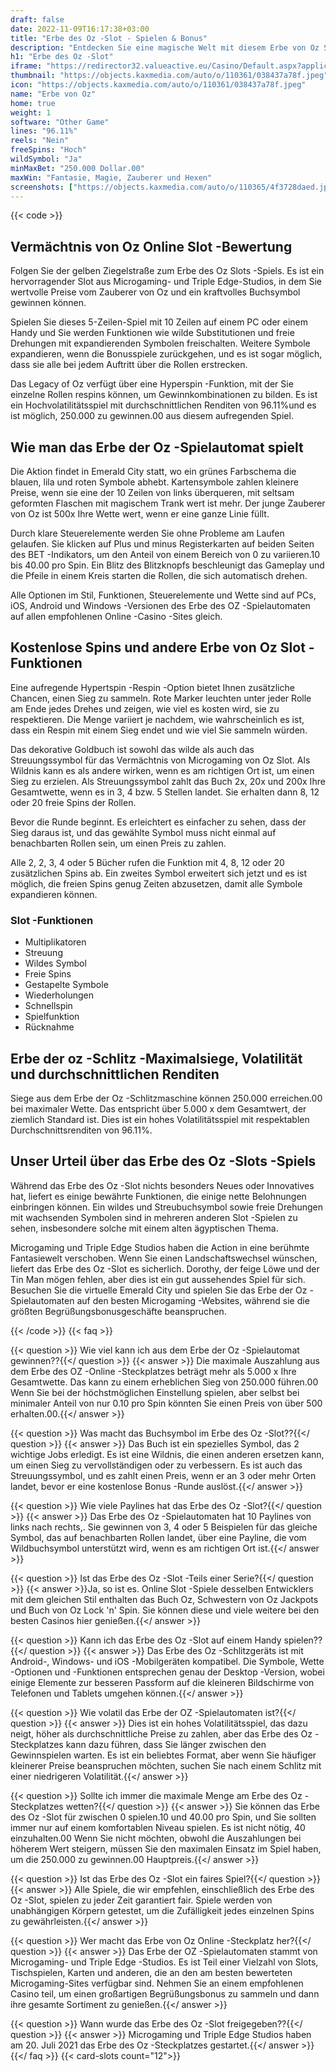 ```yaml
---
draft: false
date: 2022-11-09T16:17:38+03:00
title: "Erbe des Oz -Slot - Spielen & Bonus"
description: "Entdecken Sie eine magische Welt mit diesem Erbe von Oz Slot Review. Wir sehen uns das Gameplay, die Funktionen und das Spielen mit dem besten Casino -Bonus an."
h1: "Erbe des Oz -Slot"
iframe: "https://redirector32.valueactive.eu/Casino/Default.aspx?applicationid=4023&serverid=22619&gameid=legacyOfOzDesktop&ul=en&variant=uat-demo&sext1=demo&sext2=demo&lobbyURL=https://slotcatalog.com/en/slots/Legacy-of-Oz"
thumbnail: "https://objects.kaxmedia.com/auto/o/110361/038437a78f.jpeg"
icon: "https://objects.kaxmedia.com/auto/o/110361/038437a78f.jpeg"
name: "Erbe von Oz"
home: true
weight: 1
software: "Other Game"
lines: "96.11%"
reels: "Nein"
freeSpins: "Hoch"
wildSymbol: "Ja"
minMaxBet: "250.000 Dollar.00"
maxWin: "Fantasie, Magie, Zauberer und Hexen"
screenshots: ["https://objects.kaxmedia.com/auto/o/110365/4f3728daed.jpeg"]
---
```


{{< code >}}<h2>Vermächtnis von Oz Online Slot -Bewertung</h2><p>Folgen Sie der gelben Ziegelstraße zum Erbe des Oz Slots -Spiels. Es ist ein hervorragender Slot aus Microgaming- und Triple Edge-Studios, in dem Sie wertvolle Preise vom Zauberer von Oz und ein kraftvolles Buchsymbol gewinnen können.</p><p>Spielen Sie dieses 5-Zeilen-Spiel mit 10 Zeilen auf einem PC oder einem Handy und Sie werden Funktionen wie wilde Substitutionen und freie Drehungen mit expandierenden Symbolen freischalten. Weitere Symbole expandieren, wenn die Bonusspiele zurückgehen, und es ist sogar möglich, dass sie alle bei jedem Auftritt über die Rollen erstrecken.</p><p>Das Legacy of Oz verfügt über eine Hyperspin -Funktion, mit der Sie einzelne Rollen respins können, um Gewinnkombinationen zu bilden. Es ist ein Hochvolatilitätsspiel mit durchschnittlichen Renditen von 96.11%und es ist möglich, 250.000 zu gewinnen.00 aus diesem aufregenden Spiel.</p><h2>Wie man das Erbe der Oz -Spielautomat spielt</h2><p>Die Aktion findet in Emerald City statt, wo ein grünes Farbschema die blauen, lila und roten Symbole abhebt. Kartensymbole zahlen kleinere Preise, wenn sie eine der 10 Zeilen von links überqueren, mit seltsam geformten Flaschen mit magischem Trank wert ist mehr. Der junge Zauberer von Oz ist 500x Ihre Wette wert, wenn er eine ganze Linie füllt.</p><p>Durch klare Steuerelemente werden Sie ohne Probleme am Laufen gelaufen. Sie klicken auf Plus und minus Registerkarten auf beiden Seiten des BET -Indikators, um den Anteil von einem Bereich von 0 zu variieren.10 bis 40.00 pro Spin. Ein Blitz des Blitzknopfs beschleunigt das Gameplay und die Pfeile in einem Kreis starten die Rollen, die sich automatisch drehen.</p><p>Alle Optionen im Stil, Funktionen, Steuerelemente und Wette sind auf PCs, iOS, Android und Windows -Versionen des Erbe des OZ -Spielautomaten auf allen empfohlenen Online -Casino -Sites gleich.</p><h2>Kostenlose Spins und andere Erbe von Oz Slot -Funktionen</h2><p>Eine aufregende Hypertspin -Respin -Option bietet Ihnen zusätzliche Chancen, einen Sieg zu sammeln. Rote Marker leuchten unter jeder Rolle am Ende jedes Drehes und zeigen, wie viel es kosten wird, sie zu respektieren. Die Menge variiert je nachdem, wie wahrscheinlich es ist, dass ein Respin mit einem Sieg endet und wie viel Sie sammeln würden.</p><p>Das dekorative Goldbuch ist sowohl das wilde als auch das Streuungssymbol für das Vermächtnis von Microgaming von Oz Slot. Als Wildnis kann es als andere wirken, wenn es am richtigen Ort ist, um einen Sieg zu erzielen. Als Streuungssymbol zahlt das Buch 2x, 20x und 200x Ihre Gesamtwette, wenn es in 3, 4 bzw. 5 Stellen landet. Sie erhalten dann 8, 12 oder 20 freie Spins der Rollen.</p><p>Bevor die Runde beginnt. Es erleichtert es einfacher zu sehen, dass der Sieg daraus ist, und das gewählte Symbol muss nicht einmal auf benachbarten Rollen sein, um einen Preis zu zahlen.</p><p>Alle 2, 2, 3, 4 oder 5 Bücher rufen die Funktion mit 4, 8, 12 oder 20 zusätzlichen Spins ab. Ein zweites Symbol erweitert sich jetzt und es ist möglich, die freien Spins genug Zeiten abzusetzen, damit alle Symbole expandieren können.</p><h3>
Slot -Funktionen</h3><ul>
<li></span>
Multiplikatoren</li>
<li></span>
Streuung</li>
<li></span>
Wildes Symbol</li>
<li></span>
Freie Spins</li>
<li></span>
Gestapelte Symbole</li>
<li></span>
Wiederholungen</li>
<li></span>
Schnellspin</li>
<li></span>
Spielfunktion</li>
<li></span>
Rücknahme</li></ul><h2>Erbe der oz -Schlitz -Maximalsiege, Volatilität und durchschnittlichen Renditen</h2><p>Siege aus dem Erbe der Oz -Schlitzmaschine können 250.000 erreichen.00 bei maximaler Wette. Das entspricht über 5.000 x dem Gesamtwert, der ziemlich Standard ist. Dies ist ein hohes Volatilitätsspiel mit respektablen Durchschnittsrenditen von 96.11%.</p><h2>Unser Urteil über das Erbe des Oz -Slots -Spiels</h2><p>Während das Erbe des Oz -Slot nichts besonders Neues oder Innovatives hat, liefert es einige bewährte Funktionen, die einige nette Belohnungen einbringen können. Ein wildes und Streubuchsymbol sowie freie Drehungen mit wachsenden Symbolen sind in mehreren anderen Slot -Spielen zu sehen, insbesondere solche mit einem alten ägyptischen Thema.</p><p>Microgaming und Triple Edge Studios haben die Action in eine berühmte Fantasiewelt verschoben. Wenn Sie einen Landschaftswechsel wünschen, liefert das Erbe des Oz -Slot es sicherlich. Dorothy, der feige Löwe und der Tin Man mögen fehlen, aber dies ist ein gut aussehendes Spiel für sich. Besuchen Sie die virtuelle Emerald City und spielen Sie das Erbe der Oz -Spielautomaten auf den besten Microgaming -Websites, während sie die größten Begrüßungsbonusgeschäfte beanspruchen.</p>
{{< /code >}}
{{< faq >}}

{{< question >}} Wie viel kann ich aus dem Erbe der Oz -Spielautomat gewinnen??{{</ question >}}
{{< answer >}} Die maximale Auszahlung aus dem Erbe des OZ -Online -Steckplatzes beträgt mehr als 5.000 x Ihre Gesamtwette. Das kann zu einem erheblichen Sieg von 250.000 führen.00 Wenn Sie bei der höchstmöglichen Einstellung spielen, aber selbst bei minimaler Anteil von nur 0.10 pro Spin könnten Sie einen Preis von über 500 erhalten.00.{{</ answer >}}

{{< question >}} Was macht das Buchsymbol im Erbe des Oz -Slot??{{</ question >}}
{{< answer >}} Das Buch ist ein spezielles Symbol, das 2 wichtige Jobs erledigt. Es ist eine Wildnis, die einen anderen ersetzen kann, um einen Sieg zu vervollständigen oder zu verbessern. Es ist auch das Streuungssymbol, und es zahlt einen Preis, wenn er an 3 oder mehr Orten landet, bevor er eine kostenlose Bonus -Runde auslöst.{{</ answer >}}

{{< question >}} Wie viele Paylines hat das Erbe des Oz -Slot?{{</ question >}}
{{< answer >}} Das Erbe des Oz -Spielautomaten hat 10 Paylines von links nach rechts,. Sie gewinnen von 3, 4 oder 5 Beispielen für das gleiche Symbol, das auf benachbarten Rollen landet, über eine Payline, die vom Wildbuchsymbol unterstützt wird, wenn es am richtigen Ort ist.{{</ answer >}}

{{< question >}} Ist das Erbe des Oz -Slot -Teils einer Serie?{{</ question >}}
{{< answer >}}Ja, so ist es. Online Slot -Spiele desselben Entwicklers mit dem gleichen Stil enthalten das Buch Oz, Schwestern von Oz Jackpots und Buch von Oz Lock 'n' Spin. Sie können diese und viele weitere bei den besten Casinos hier genießen.{{</ answer >}}

{{< question >}} Kann ich das Erbe des Oz -Slot auf einem Handy spielen??{{</ question >}}
{{< answer >}} Das Erbe des Oz -Schlitzgeräts ist mit Android-, Windows- und iOS -Mobilgeräten kompatibel. Die Symbole, Wette -Optionen und -Funktionen entsprechen genau der Desktop -Version, wobei einige Elemente zur besseren Passform auf die kleineren Bildschirme von Telefonen und Tablets umgehen können.{{</ answer >}}

{{< question >}} Wie volatil das Erbe der OZ -Spielautomaten ist?{{</ question >}}
{{< answer >}} Dies ist ein hohes Volatilitätsspiel, das dazu neigt, höher als durchschnittliche Preise zu zahlen, aber das Erbe des Oz -Steckplatzes kann dazu führen, dass Sie länger zwischen den Gewinnspielen warten. Es ist ein beliebtes Format, aber wenn Sie häufiger kleinerer Preise beanspruchen möchten, suchen Sie nach einem Schlitz mit einer niedrigeren Volatilität.{{</ answer >}}

{{< question >}} Sollte ich immer die maximale Menge am Erbe des Oz -Steckplatzes wetten?{{</ question >}}
{{< answer >}} Sie können das Erbe des Oz -Slot für zwischen 0 spielen.10 und 40.00 pro Spin, und Sie sollten immer nur auf einem komfortablen Niveau spielen. Es ist nicht nötig, 40 einzuhalten.00 Wenn Sie nicht möchten, obwohl die Auszahlungen bei höherem Wert steigern, müssen Sie den maximalen Einsatz im Spiel haben, um die 250.000 zu gewinnen.00 Hauptpreis.{{</ answer >}}

{{< question >}} Ist das Erbe des Oz -Slot ein faires Spiel?{{</ question >}}
{{< answer >}} Alle Spiele, die wir empfehlen, einschließlich des Erbe des Oz -Slot, spielen zu jeder Zeit garantiert fair. Spiele werden von unabhängigen Körpern getestet, um die Zufälligkeit jedes einzelnen Spins zu gewährleisten.{{</ answer >}}

{{< question >}} Wer macht das Erbe von Oz Online -Steckplatz her?{{</ question >}}
{{< answer >}} Das Erbe der OZ -Spielautomaten stammt von Microgaming- und Triple Edge -Studios. Es ist Teil einer Vielzahl von Slots, Tischspielen, Karten und anderen, die an den am besten bewerteten Microgaming-Sites verfügbar sind. Nehmen Sie an einem empfohlenen Casino teil, um einen großartigen Begrüßungsbonus zu sammeln und dann ihre gesamte Sortiment zu genießen.{{</ answer >}}

{{< question >}} Wann wurde das Erbe des Oz -Slot freigegeben??{{</ question >}}
{{< answer >}} Microgaming und Triple Edge Studios haben am 20. Juli 2021 das Erbe des Oz -Steckplatzes gestartet.{{</ answer >}}
{{</ faq >}}
{{< card-slots count="12">}}